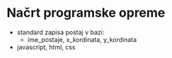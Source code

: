 # Načrt programske opreme
  - standard zapisa postaj v bazi:
    - ime_postaje, x_kordinata, y_kordinata
  - javascript, html, css
